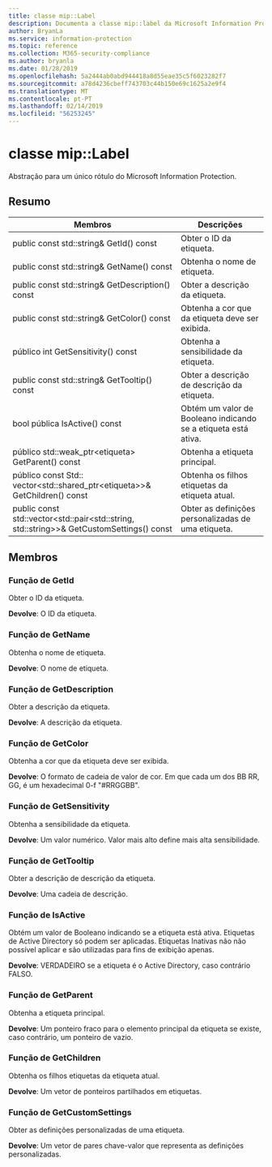 ```yaml
---
title: classe mip::Label
description: Documenta a classe mip::label da Microsoft Information Protection (MIP) SDK.
author: BryanLa
ms.service: information-protection
ms.topic: reference
ms.collection: M365-security-compliance
ms.author: bryanla
ms.date: 01/28/2019
ms.openlocfilehash: 5a2444ab0abd944418a8d55eae35c5f6023282f7
ms.sourcegitcommit: a78d4236cbeff743703c44b150e69c1625a2e9f4
ms.translationtype: MT
ms.contentlocale: pt-PT
ms.lasthandoff: 02/14/2019
ms.locfileid: "56253245"
---
```

# <a name="class-miplabel"></a>classe mip::Label 
Abstração para um único rótulo do Microsoft Information Protection.
  
## <a name="summary"></a>Resumo
 Membros                        | Descrições                                
--------------------------------|---------------------------------------------
public const std::string& GetId() const  |  Obter o ID da etiqueta.
public const std::string& GetName() const  |  Obtenha o nome de etiqueta.
public const std::string& GetDescription() const  |  Obter a descrição da etiqueta.
public const std::string& GetColor() const  |  Obtenha a cor que da etiqueta deve ser exibida.
público int GetSensitivity() const  |  Obtenha a sensibilidade da etiqueta.
public const std::string& GetTooltip() const  |  Obter a descrição de descrição da etiqueta.
bool pública IsActive() const  |  Obtém um valor de Booleano indicando se a etiqueta está ativa.
público std::weak_ptr\<etiqueta\> GetParent() const  |  Obtenha a etiqueta principal.
público const Std:: vector\<std::shared_ptr\<etiqueta\>\>& GetChildren() const  |  Obtenha os filhos etiquetas da etiqueta atual.
public const std::vector\<std::pair\<std::string, std::string\>\>& GetCustomSettings() const  |  Obter as definições personalizadas de uma etiqueta.
  
## <a name="members"></a>Membros
  
### <a name="getid-function"></a>Função de GetId
Obter o ID da etiqueta.

  
**Devolve**: O ID da etiqueta.
  
### <a name="getname-function"></a>Função de GetName
Obtenha o nome de etiqueta.

  
**Devolve**: O nome de etiqueta.
  
### <a name="getdescription-function"></a>Função de GetDescription
Obter a descrição da etiqueta.

  
**Devolve**: A descrição da etiqueta.
  
### <a name="getcolor-function"></a>Função de GetColor
Obtenha a cor que da etiqueta deve ser exibida.

  
**Devolve**: O formato de cadeia de valor de cor. Em que cada um dos BB RR, GG, é um hexadecimal 0-f "#RRGGBB".
  
### <a name="getsensitivity-function"></a>Função de GetSensitivity
Obtenha a sensibilidade da etiqueta.

  
**Devolve**: Um valor numérico. Valor mais alto define mais alta sensibilidade.
  
### <a name="gettooltip-function"></a>Função de GetTooltip
Obter a descrição de descrição da etiqueta.

  
**Devolve**: Uma cadeia de descrição.
  
### <a name="isactive-function"></a>Função de IsActive
Obtém um valor de Booleano indicando se a etiqueta está ativa.
Etiquetas de Active Directory só podem ser aplicadas. Etiquetas Inativas não não possível aplicar e são utilizadas para fins de exibição apenas. 

  
**Devolve**: VERDADEIRO se a etiqueta é o Active Directory, caso contrário FALSO.
  
### <a name="getparent-function"></a>Função de GetParent
Obtenha a etiqueta principal.

  
**Devolve**: Um ponteiro fraco para o elemento principal da etiqueta se existe, caso contrário, um ponteiro de vazio.
  
### <a name="getchildren-function"></a>Função de GetChildren
Obtenha os filhos etiquetas da etiqueta atual.

  
**Devolve**: Um vetor de ponteiros partilhados em etiquetas.
  
### <a name="getcustomsettings-function"></a>Função de GetCustomSettings
Obter as definições personalizadas de uma etiqueta.

  
**Devolve**: Um vetor de pares chave-valor que representa as definições personalizadas.
